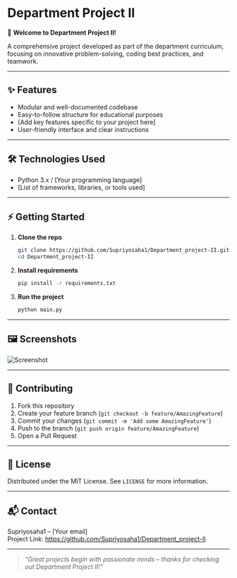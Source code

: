 # Department Project II

🚀 **Welcome to Department Project II!**

A comprehensive project developed as part of the department curriculum, focusing on innovative problem-solving, coding best practices, and teamwork.

---

## ✨ Features

- Modular and well-documented codebase
- Easy-to-follow structure for educational purposes
- [Add key features specific to your project here]
- User-friendly interface and clear instructions

---

## 🛠️ Technologies Used

- Python 3.x / [Your programming language]
- [List of frameworks, libraries, or tools used]

---

## ⚡ Getting Started

1. **Clone the repo**
   ```bash
   git clone https://github.com/Supriyosaha1/Department_project-II.git
   cd Department_project-II
   ```
2. **Install requirements**
   ```bash
   pip install -r requirements.txt
   ```
3. **Run the project**
   ```bash
   python main.py
   ```

---

## 🖼️ Screenshots

<!-- Add screenshots or GIFs of your project here -->
![Screenshot](assets/screenshot.png)

---

## 🤝 Contributing

1. Fork this repository
2. Create your feature branch (`git checkout -b feature/AmazingFeature`)
3. Commit your changes (`git commit -m 'Add some AmazingFeature'`)
4. Push to the branch (`git push origin feature/AmazingFeature`)
5. Open a Pull Request

---

## 📝 License

Distributed under the MIT License. See `LICENSE` for more information.

---

## 📬 Contact

Supriyosaha1 – [Your email]  
Project Link: https://github.com/Supriyosaha1/Department_project-II

---

> _“Great projects begin with passionate minds – thanks for checking out Department Project II!”_